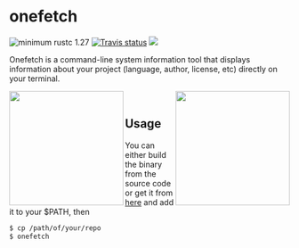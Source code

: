 # onefetch
![minimum rustc 1.27](https://img.shields.io/badge/rustc-%2B1.27-orange.svg)
[![Travis status](https://travis-ci.org/o2sh/onefetch.svg?branch=master)](https://travis-ci.org/o2sh/onefetch)
<a href="./LICENSE.md"><img src="https://img.shields.io/badge/license-MIT-blue.svg"></a>

Onefetch is a command-line system information tool that displays information about your project (language, author, license, etc) directly on your terminal.

<p align="center">
<img src="https://github.com/o2sh/onefetch/blob/master/assets/rust.png" align="left" height="205px">
<img src="https://github.com/o2sh/onefetch/blob/master/assets/go.png" align="right" height="205px">
</p>

&nbsp;&nbsp;&nbsp;
## Usage

You can either build the binary from the source code or get it from [here](https://github.com/o2sh/onefetch/releases) and add it to your $PATH, then

```sh
$ cp /path/of/your/repo
$ onefetch
```
